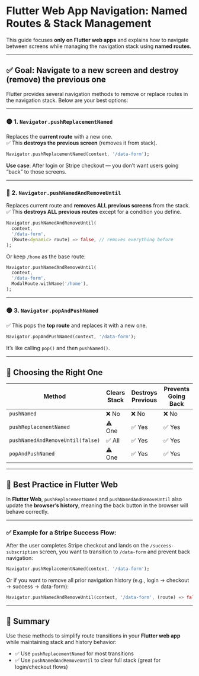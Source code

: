 # Flutter Web App Navigation: Named Routes & Stack Management

This guide focuses **only on Flutter web apps** and explains how to navigate between screens while managing the navigation stack using **named routes**.

---

## ✅ Goal: Navigate to a new screen and destroy (remove) the previous one

Flutter provides several navigation methods to remove or replace routes in the navigation stack. Below are your best options:

---

### 🟡 1. `Navigator.pushReplacementNamed`

Replaces the **current route** with a new one.  
✅ This **destroys the previous screen** (removes it from stack).

```dart
Navigator.pushReplacementNamed(context, '/data-form');
```

**Use case**: After login or Stripe checkout — you don’t want users going “back” to those screens.

---

### 🔴 2. `Navigator.pushNamedAndRemoveUntil`

Replaces current route and **removes ALL previous screens** from the stack.  
✅ This **destroys ALL previous routes** except for a condition you define.

```dart
Navigator.pushNamedAndRemoveUntil(
  context,
  '/data-form',
  (Route<dynamic> route) => false, // removes everything before
);
```

Or keep `/home` as the base route:

```dart
Navigator.pushNamedAndRemoveUntil(
  context,
  '/data-form',
  ModalRoute.withName('/home'),
);
```

---

### 🟢 3. `Navigator.popAndPushNamed`

✅ This pops the **top route** and replaces it with a new one.

```dart
Navigator.popAndPushNamed(context, '/data-form');
```

It’s like calling `pop()` and then `pushNamed()`.

---

## 🔧 Choosing the Right One

| Method                          | Clears Stack | Destroys Previous | Prevents Going Back |
|---------------------------------|--------------|--------------------|----------------------|
| `pushNamed`                     | ❌ No         | ❌ No               | ❌ No                |
| `pushReplacementNamed`          | ⚠️ One        | ✅ Yes              | ✅ Yes               |
| `pushNamedAndRemoveUntil(false)`| ✅ All        | ✅ Yes              | ✅ Yes               |
| `popAndPushNamed`               | ⚠️ One        | ✅ Yes              | ✅ Yes               |

---

## 🧠 Best Practice in Flutter Web

In **Flutter Web**, `pushReplacementNamed` and `pushNamedAndRemoveUntil` also update the **browser’s history**, meaning the back button in the browser will behave correctly.

---

### ✅ Example for a Stripe Success Flow:

After the user completes Stripe checkout and lands on the `/success-subscription` screen, you want to transition to `/data-form` and prevent back navigation:

```dart
Navigator.pushReplacementNamed(context, '/data-form');
```

Or if you want to remove all prior navigation history (e.g., login → checkout → success → data-form):

```dart
Navigator.pushNamedAndRemoveUntil(context, '/data-form', (route) => false);
```

---

## 🧩 Summary

Use these methods to simplify route transitions in your **Flutter web app** while maintaining stack and history behavior:

- ✅ Use `pushReplacementNamed` for most transitions
- ✅ Use `pushNamedAndRemoveUntil` to clear full stack (great for login/checkout flows)
